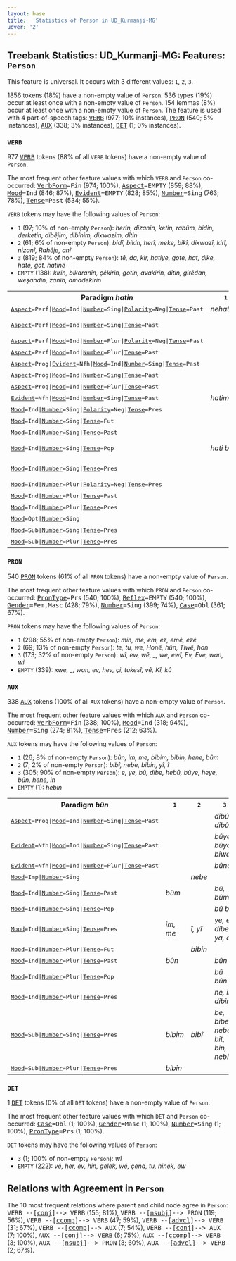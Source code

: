 ```yaml
---
layout: base
title:  'Statistics of Person in UD_Kurmanji-MG'
udver: '2'
---
```


## Treebank Statistics: UD_Kurmanji-MG: Features: `Person`

This feature is universal.
It occurs with 3 different values: `1`, `2`, `3`.

1856 tokens (18%) have a non-empty value of `Person`.
536 types (19%) occur at least once with a non-empty value of `Person`.
154 lemmas (8%) occur at least once with a non-empty value of `Person`.
The feature is used with 4 part-of-speech tags: <tt><a href="kmr_mg-pos-VERB.html">VERB</a></tt> (977; 10% instances), <tt><a href="kmr_mg-pos-PRON.html">PRON</a></tt> (540; 5% instances), <tt><a href="kmr_mg-pos-AUX.html">AUX</a></tt> (338; 3% instances), <tt><a href="kmr_mg-pos-DET.html">DET</a></tt> (1; 0% instances).

### `VERB`

977 <tt><a href="kmr_mg-pos-VERB.html">VERB</a></tt> tokens (88% of all `VERB` tokens) have a non-empty value of `Person`.

The most frequent other feature values with which `VERB` and `Person` co-occurred: <tt><a href="kmr_mg-feat-VerbForm.html">VerbForm</a></tt><tt>=Fin</tt> (974; 100%), <tt><a href="kmr_mg-feat-Aspect.html">Aspect</a></tt><tt>=EMPTY</tt> (859; 88%), <tt><a href="kmr_mg-feat-Mood.html">Mood</a></tt><tt>=Ind</tt> (846; 87%), <tt><a href="kmr_mg-feat-Evident.html">Evident</a></tt><tt>=EMPTY</tt> (828; 85%), <tt><a href="kmr_mg-feat-Number.html">Number</a></tt><tt>=Sing</tt> (763; 78%), <tt><a href="kmr_mg-feat-Tense.html">Tense</a></tt><tt>=Past</tt> (534; 55%).

`VERB` tokens may have the following values of `Person`:

* `1` (97; 10% of non-empty `Person`): <em>herin, dizanin, ketin, rabûm, bidin, derketin, dibêjim, dibînim, dixwazim, dîtin</em>
* `2` (61; 6% of non-empty `Person`): <em>bidî, bikin, herî, meke, bikî, dixwazî, kirî, nizanî, Rahêje, anî</em>
* `3` (819; 84% of non-empty `Person`): <em>tê, da, kir, hatiye, gote, hat, dike, hate, got, hatine</em>
* `EMPTY` (138): <em>kirin, bikaranîn, çêkirin, gotin, avakirin, dîtin, girêdan, weşandin, zanîn, amadekirin</em>

<table>
  <tr><th>Paradigm <i>hatin</i></th><th><tt>1</tt></th><th><tt>2</tt></th><th><tt>3</tt></th></tr>
  <tr><td><tt><tt><a href="kmr_mg-feat-Aspect.html">Aspect</a></tt><tt>=Perf</tt>|<tt><a href="kmr_mg-feat-Mood.html">Mood</a></tt><tt>=Ind</tt>|<tt><a href="kmr_mg-feat-Number.html">Number</a></tt><tt>=Sing</tt>|<tt><a href="kmr_mg-feat-Polarity.html">Polarity</a></tt><tt>=Neg</tt>|<tt><a href="kmr_mg-feat-Tense.html">Tense</a></tt><tt>=Past</tt></tt></td><td><em>nehatime</em></td><td></td><td><em>nehatiye</em></td></tr>
  <tr><td><tt><tt><a href="kmr_mg-feat-Aspect.html">Aspect</a></tt><tt>=Perf</tt>|<tt><a href="kmr_mg-feat-Mood.html">Mood</a></tt><tt>=Ind</tt>|<tt><a href="kmr_mg-feat-Number.html">Number</a></tt><tt>=Sing</tt>|<tt><a href="kmr_mg-feat-Tense.html">Tense</a></tt><tt>=Past</tt></tt></td><td></td><td></td><td><em>hate, hatiye</em></td></tr>
  <tr><td><tt><tt><a href="kmr_mg-feat-Aspect.html">Aspect</a></tt><tt>=Perf</tt>|<tt><a href="kmr_mg-feat-Mood.html">Mood</a></tt><tt>=Ind</tt>|<tt><a href="kmr_mg-feat-Number.html">Number</a></tt><tt>=Plur</tt>|<tt><a href="kmr_mg-feat-Polarity.html">Polarity</a></tt><tt>=Neg</tt>|<tt><a href="kmr_mg-feat-Tense.html">Tense</a></tt><tt>=Past</tt></tt></td><td></td><td></td><td><em>nehatine</em></td></tr>
  <tr><td><tt><tt><a href="kmr_mg-feat-Aspect.html">Aspect</a></tt><tt>=Perf</tt>|<tt><a href="kmr_mg-feat-Mood.html">Mood</a></tt><tt>=Ind</tt>|<tt><a href="kmr_mg-feat-Number.html">Number</a></tt><tt>=Plur</tt>|<tt><a href="kmr_mg-feat-Tense.html">Tense</a></tt><tt>=Past</tt></tt></td><td></td><td></td><td><em>hatine</em></td></tr>
  <tr><td><tt><tt><a href="kmr_mg-feat-Aspect.html">Aspect</a></tt><tt>=Prog</tt>|<tt><a href="kmr_mg-feat-Evident.html">Evident</a></tt><tt>=Nfh</tt>|<tt><a href="kmr_mg-feat-Mood.html">Mood</a></tt><tt>=Ind</tt>|<tt><a href="kmr_mg-feat-Number.html">Number</a></tt><tt>=Sing</tt>|<tt><a href="kmr_mg-feat-Tense.html">Tense</a></tt><tt>=Past</tt></tt></td><td></td><td></td><td><em>dihate</em></td></tr>
  <tr><td><tt><tt><a href="kmr_mg-feat-Aspect.html">Aspect</a></tt><tt>=Prog</tt>|<tt><a href="kmr_mg-feat-Mood.html">Mood</a></tt><tt>=Ind</tt>|<tt><a href="kmr_mg-feat-Number.html">Number</a></tt><tt>=Sing</tt>|<tt><a href="kmr_mg-feat-Tense.html">Tense</a></tt><tt>=Past</tt></tt></td><td></td><td></td><td><em>dihat</em></td></tr>
  <tr><td><tt><tt><a href="kmr_mg-feat-Aspect.html">Aspect</a></tt><tt>=Prog</tt>|<tt><a href="kmr_mg-feat-Mood.html">Mood</a></tt><tt>=Ind</tt>|<tt><a href="kmr_mg-feat-Number.html">Number</a></tt><tt>=Plur</tt>|<tt><a href="kmr_mg-feat-Tense.html">Tense</a></tt><tt>=Past</tt></tt></td><td></td><td></td><td><em>dihatin</em></td></tr>
  <tr><td><tt><tt><a href="kmr_mg-feat-Evident.html">Evident</a></tt><tt>=Nfh</tt>|<tt><a href="kmr_mg-feat-Mood.html">Mood</a></tt><tt>=Ind</tt>|<tt><a href="kmr_mg-feat-Number.html">Number</a></tt><tt>=Sing</tt>|<tt><a href="kmr_mg-feat-Tense.html">Tense</a></tt><tt>=Past</tt></tt></td><td><em>hatime</em></td><td></td><td><em>hatiye</em></td></tr>
  <tr><td><tt><tt><a href="kmr_mg-feat-Mood.html">Mood</a></tt><tt>=Ind</tt>|<tt><a href="kmr_mg-feat-Number.html">Number</a></tt><tt>=Sing</tt>|<tt><a href="kmr_mg-feat-Polarity.html">Polarity</a></tt><tt>=Neg</tt>|<tt><a href="kmr_mg-feat-Tense.html">Tense</a></tt><tt>=Pres</tt></tt></td><td></td><td></td><td><em>nayê</em></td></tr>
  <tr><td><tt><tt><a href="kmr_mg-feat-Mood.html">Mood</a></tt><tt>=Ind</tt>|<tt><a href="kmr_mg-feat-Number.html">Number</a></tt><tt>=Sing</tt>|<tt><a href="kmr_mg-feat-Tense.html">Tense</a></tt><tt>=Fut</tt></tt></td><td></td><td></td><td><em>neyê</em></td></tr>
  <tr><td><tt><tt><a href="kmr_mg-feat-Mood.html">Mood</a></tt><tt>=Ind</tt>|<tt><a href="kmr_mg-feat-Number.html">Number</a></tt><tt>=Sing</tt>|<tt><a href="kmr_mg-feat-Tense.html">Tense</a></tt><tt>=Past</tt></tt></td><td></td><td><em>hatî</em></td><td><em>hat</em></td></tr>
  <tr><td><tt><tt><a href="kmr_mg-feat-Mood.html">Mood</a></tt><tt>=Ind</tt>|<tt><a href="kmr_mg-feat-Number.html">Number</a></tt><tt>=Sing</tt>|<tt><a href="kmr_mg-feat-Tense.html">Tense</a></tt><tt>=Pqp</tt></tt></td><td><em>hati bûm</em></td><td></td><td><em>hatibû, hati bû</em></td></tr>
  <tr><td><tt><tt><a href="kmr_mg-feat-Mood.html">Mood</a></tt><tt>=Ind</tt>|<tt><a href="kmr_mg-feat-Number.html">Number</a></tt><tt>=Sing</tt>|<tt><a href="kmr_mg-feat-Tense.html">Tense</a></tt><tt>=Pres</tt></tt></td><td></td><td></td><td><em>tê, dihê, têt</em></td></tr>
  <tr><td><tt><tt><a href="kmr_mg-feat-Mood.html">Mood</a></tt><tt>=Ind</tt>|<tt><a href="kmr_mg-feat-Number.html">Number</a></tt><tt>=Plur</tt>|<tt><a href="kmr_mg-feat-Polarity.html">Polarity</a></tt><tt>=Neg</tt>|<tt><a href="kmr_mg-feat-Tense.html">Tense</a></tt><tt>=Pres</tt></tt></td><td></td><td></td><td><em>nayên</em></td></tr>
  <tr><td><tt><tt><a href="kmr_mg-feat-Mood.html">Mood</a></tt><tt>=Ind</tt>|<tt><a href="kmr_mg-feat-Number.html">Number</a></tt><tt>=Plur</tt>|<tt><a href="kmr_mg-feat-Tense.html">Tense</a></tt><tt>=Past</tt></tt></td><td></td><td></td><td><em>hatin</em></td></tr>
  <tr><td><tt><tt><a href="kmr_mg-feat-Mood.html">Mood</a></tt><tt>=Ind</tt>|<tt><a href="kmr_mg-feat-Number.html">Number</a></tt><tt>=Plur</tt>|<tt><a href="kmr_mg-feat-Tense.html">Tense</a></tt><tt>=Pres</tt></tt></td><td></td><td></td><td><em>tên, têne</em></td></tr>
  <tr><td><tt><tt><a href="kmr_mg-feat-Mood.html">Mood</a></tt><tt>=Opt</tt>|<tt><a href="kmr_mg-feat-Number.html">Number</a></tt><tt>=Sing</tt></tt></td><td></td><td></td><td><em>bihata</em></td></tr>
  <tr><td><tt><tt><a href="kmr_mg-feat-Mood.html">Mood</a></tt><tt>=Sub</tt>|<tt><a href="kmr_mg-feat-Number.html">Number</a></tt><tt>=Sing</tt>|<tt><a href="kmr_mg-feat-Tense.html">Tense</a></tt><tt>=Pres</tt></tt></td><td></td><td><em>bêî</em></td><td><em>bê, were</em></td></tr>
  <tr><td><tt><tt><a href="kmr_mg-feat-Mood.html">Mood</a></tt><tt>=Sub</tt>|<tt><a href="kmr_mg-feat-Number.html">Number</a></tt><tt>=Plur</tt>|<tt><a href="kmr_mg-feat-Tense.html">Tense</a></tt><tt>=Pres</tt></tt></td><td></td><td></td><td><em>bên</em></td></tr>
</table>

### `PRON`

540 <tt><a href="kmr_mg-pos-PRON.html">PRON</a></tt> tokens (61% of all `PRON` tokens) have a non-empty value of `Person`.

The most frequent other feature values with which `PRON` and `Person` co-occurred: <tt><a href="kmr_mg-feat-PronType.html">PronType</a></tt><tt>=Prs</tt> (540; 100%), <tt><a href="kmr_mg-feat-Reflex.html">Reflex</a></tt><tt>=EMPTY</tt> (540; 100%), <tt><a href="kmr_mg-feat-Gender.html">Gender</a></tt><tt>=Fem,Masc</tt> (428; 79%), <tt><a href="kmr_mg-feat-Number.html">Number</a></tt><tt>=Sing</tt> (399; 74%), <tt><a href="kmr_mg-feat-Case.html">Case</a></tt><tt>=Obl</tt> (361; 67%).

`PRON` tokens may have the following values of `Person`:

* `1` (298; 55% of non-empty `Person`): <em>min, me, em, ez, emê, ezê</em>
* `2` (69; 13% of non-empty `Person`): <em>te, tu, we, Honê, hûn, Tiwê, hon</em>
* `3` (173; 32% of non-empty `Person`): <em>wî, ew, wê, _, we, ewî, Ev, Eve, wan, wi</em>
* `EMPTY` (339): <em>xwe, _, wan, ev, hev, çi, tukesî, vê, Kî, kû</em>

### `AUX`

338 <tt><a href="kmr_mg-pos-AUX.html">AUX</a></tt> tokens (100% of all `AUX` tokens) have a non-empty value of `Person`.

The most frequent other feature values with which `AUX` and `Person` co-occurred: <tt><a href="kmr_mg-feat-VerbForm.html">VerbForm</a></tt><tt>=Fin</tt> (338; 100%), <tt><a href="kmr_mg-feat-Mood.html">Mood</a></tt><tt>=Ind</tt> (318; 94%), <tt><a href="kmr_mg-feat-Number.html">Number</a></tt><tt>=Sing</tt> (274; 81%), <tt><a href="kmr_mg-feat-Tense.html">Tense</a></tt><tt>=Pres</tt> (212; 63%).

`AUX` tokens may have the following values of `Person`:

* `1` (26; 8% of non-empty `Person`): <em>bûn, im, me, bibim, bibin, hene, bûm</em>
* `2` (7; 2% of non-empty `Person`): <em>bibî, nebe, bibin, yî, î</em>
* `3` (305; 90% of non-empty `Person`): <em>e, ye, bû, dibe, hebû, bûye, heye, bûn, hene, in</em>
* `EMPTY` (1): <em>hebin</em>

<table>
  <tr><th>Paradigm <i>bûn</i></th><th><tt>1</tt></th><th><tt>2</tt></th><th><tt>3</tt></th></tr>
  <tr><td><tt><tt><a href="kmr_mg-feat-Aspect.html">Aspect</a></tt><tt>=Prog</tt>|<tt><a href="kmr_mg-feat-Mood.html">Mood</a></tt><tt>=Ind</tt>|<tt><a href="kmr_mg-feat-Number.html">Number</a></tt><tt>=Sing</tt>|<tt><a href="kmr_mg-feat-Tense.html">Tense</a></tt><tt>=Past</tt></tt></td><td></td><td></td><td><em>dibû, dibûm</em></td></tr>
  <tr><td><tt><tt><a href="kmr_mg-feat-Evident.html">Evident</a></tt><tt>=Nfh</tt>|<tt><a href="kmr_mg-feat-Mood.html">Mood</a></tt><tt>=Ind</tt>|<tt><a href="kmr_mg-feat-Number.html">Number</a></tt><tt>=Sing</tt>|<tt><a href="kmr_mg-feat-Tense.html">Tense</a></tt><tt>=Past</tt></tt></td><td></td><td></td><td><em>bûye, bûya, biwa</em></td></tr>
  <tr><td><tt><tt><a href="kmr_mg-feat-Evident.html">Evident</a></tt><tt>=Nfh</tt>|<tt><a href="kmr_mg-feat-Mood.html">Mood</a></tt><tt>=Ind</tt>|<tt><a href="kmr_mg-feat-Number.html">Number</a></tt><tt>=Plur</tt>|<tt><a href="kmr_mg-feat-Tense.html">Tense</a></tt><tt>=Past</tt></tt></td><td></td><td></td><td><em>bûne</em></td></tr>
  <tr><td><tt><tt><a href="kmr_mg-feat-Mood.html">Mood</a></tt><tt>=Imp</tt>|<tt><a href="kmr_mg-feat-Number.html">Number</a></tt><tt>=Sing</tt></tt></td><td></td><td><em>nebe</em></td><td></td></tr>
  <tr><td><tt><tt><a href="kmr_mg-feat-Mood.html">Mood</a></tt><tt>=Ind</tt>|<tt><a href="kmr_mg-feat-Number.html">Number</a></tt><tt>=Sing</tt>|<tt><a href="kmr_mg-feat-Tense.html">Tense</a></tt><tt>=Past</tt></tt></td><td><em>bûm</em></td><td></td><td><em>bû, bûm</em></td></tr>
  <tr><td><tt><tt><a href="kmr_mg-feat-Mood.html">Mood</a></tt><tt>=Ind</tt>|<tt><a href="kmr_mg-feat-Number.html">Number</a></tt><tt>=Sing</tt>|<tt><a href="kmr_mg-feat-Tense.html">Tense</a></tt><tt>=Pqp</tt></tt></td><td></td><td></td><td><em>bû bû</em></td></tr>
  <tr><td><tt><tt><a href="kmr_mg-feat-Mood.html">Mood</a></tt><tt>=Ind</tt>|<tt><a href="kmr_mg-feat-Number.html">Number</a></tt><tt>=Sing</tt>|<tt><a href="kmr_mg-feat-Tense.html">Tense</a></tt><tt>=Pres</tt></tt></td><td><em>im, me</em></td><td><em>î, yî</em></td><td><em>ye, e, dibe, ya, a</em></td></tr>
  <tr><td><tt><tt><a href="kmr_mg-feat-Mood.html">Mood</a></tt><tt>=Ind</tt>|<tt><a href="kmr_mg-feat-Number.html">Number</a></tt><tt>=Plur</tt>|<tt><a href="kmr_mg-feat-Tense.html">Tense</a></tt><tt>=Fut</tt></tt></td><td></td><td><em>bibin</em></td><td></td></tr>
  <tr><td><tt><tt><a href="kmr_mg-feat-Mood.html">Mood</a></tt><tt>=Ind</tt>|<tt><a href="kmr_mg-feat-Number.html">Number</a></tt><tt>=Plur</tt>|<tt><a href="kmr_mg-feat-Tense.html">Tense</a></tt><tt>=Past</tt></tt></td><td><em>bûn</em></td><td></td><td><em>bûn</em></td></tr>
  <tr><td><tt><tt><a href="kmr_mg-feat-Mood.html">Mood</a></tt><tt>=Ind</tt>|<tt><a href="kmr_mg-feat-Number.html">Number</a></tt><tt>=Plur</tt>|<tt><a href="kmr_mg-feat-Tense.html">Tense</a></tt><tt>=Pqp</tt></tt></td><td></td><td></td><td><em>bû bûn</em></td></tr>
  <tr><td><tt><tt><a href="kmr_mg-feat-Mood.html">Mood</a></tt><tt>=Ind</tt>|<tt><a href="kmr_mg-feat-Number.html">Number</a></tt><tt>=Plur</tt>|<tt><a href="kmr_mg-feat-Tense.html">Tense</a></tt><tt>=Pres</tt></tt></td><td></td><td></td><td><em>ne, in, dibin</em></td></tr>
  <tr><td><tt><tt><a href="kmr_mg-feat-Mood.html">Mood</a></tt><tt>=Sub</tt>|<tt><a href="kmr_mg-feat-Number.html">Number</a></tt><tt>=Sing</tt>|<tt><a href="kmr_mg-feat-Tense.html">Tense</a></tt><tt>=Pres</tt></tt></td><td><em>bibim</em></td><td><em>bibî</em></td><td><em>be, bibe, nebe, bit, bin, nebit</em></td></tr>
  <tr><td><tt><tt><a href="kmr_mg-feat-Mood.html">Mood</a></tt><tt>=Sub</tt>|<tt><a href="kmr_mg-feat-Number.html">Number</a></tt><tt>=Plur</tt>|<tt><a href="kmr_mg-feat-Tense.html">Tense</a></tt><tt>=Pres</tt></tt></td><td><em>bibin</em></td><td></td><td></td></tr>
</table>

### `DET`

1 <tt><a href="kmr_mg-pos-DET.html">DET</a></tt> tokens (0% of all `DET` tokens) have a non-empty value of `Person`.

The most frequent other feature values with which `DET` and `Person` co-occurred: <tt><a href="kmr_mg-feat-Case.html">Case</a></tt><tt>=Obl</tt> (1; 100%), <tt><a href="kmr_mg-feat-Gender.html">Gender</a></tt><tt>=Masc</tt> (1; 100%), <tt><a href="kmr_mg-feat-Number.html">Number</a></tt><tt>=Sing</tt> (1; 100%), <tt><a href="kmr_mg-feat-PronType.html">PronType</a></tt><tt>=Prs</tt> (1; 100%).

`DET` tokens may have the following values of `Person`:

* `3` (1; 100% of non-empty `Person`): <em>wî</em>
* `EMPTY` (222): <em>vê, her, ev, hin, gelek, wê, çend, tu, hinek, ew</em>

## Relations with Agreement in `Person`

The 10 most frequent relations where parent and child node agree in `Person`:
<tt>VERB --[<tt><a href="kmr_mg-dep-conj.html">conj</a></tt>]--> VERB</tt> (155; 81%),
<tt>VERB --[<tt><a href="kmr_mg-dep-nsubj.html">nsubj</a></tt>]--> PRON</tt> (119; 56%),
<tt>VERB --[<tt><a href="kmr_mg-dep-ccomp.html">ccomp</a></tt>]--> VERB</tt> (47; 59%),
<tt>VERB --[<tt><a href="kmr_mg-dep-advcl.html">advcl</a></tt>]--> VERB</tt> (31; 67%),
<tt>VERB --[<tt><a href="kmr_mg-dep-ccomp.html">ccomp</a></tt>]--> AUX</tt> (7; 54%),
<tt>VERB --[<tt><a href="kmr_mg-dep-conj.html">conj</a></tt>]--> AUX</tt> (7; 100%),
<tt>AUX --[<tt><a href="kmr_mg-dep-conj.html">conj</a></tt>]--> VERB</tt> (6; 75%),
<tt>AUX --[<tt><a href="kmr_mg-dep-ccomp.html">ccomp</a></tt>]--> VERB</tt> (3; 100%),
<tt>AUX --[<tt><a href="kmr_mg-dep-nsubj.html">nsubj</a></tt>]--> PRON</tt> (3; 60%),
<tt>AUX --[<tt><a href="kmr_mg-dep-advcl.html">advcl</a></tt>]--> VERB</tt> (2; 67%).

